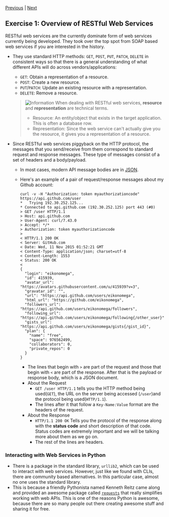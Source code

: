 [Previous](readme.md) |  [Next](exercise-02.md)
## Exercise 1: Overview of RESTful Web Services
RESTful web services are the currently dominate form of web services currently
being developed.  They took over the top spot from SOAP based web services if
you are interested in the history.

- They use standard HTTP methods: `GET`, `POST`, `PUT`, `PATCH`, `DELETE` in
consistent ways so that there is a general understanding of what different 
APIs will do across vendors/applications:
    - `GET`: Obtain a representation of a resource.
    - `POST`: Create a new resource.
    - `PUT`/`PATCH`: Update an existing resource with a representation.
    - `DELETE`: Remove a resource.
    
    > ![Information](../images/information.png) When dealing with RESTful 
    > web services, **resource** and **representation** are technical terms.
    > - Resource: An entity/object that exists in the target application.
    > This is often a database row.
    > - Representation: Since the web service can't actually give you the 
    > resource, it gives you a representation of a resource.
    
- Since RESTful web services piggyback on the HTTP protocol, the messages
that you send/receive from them correspond to standard request and response 
messages.  These type of messages consist of a set of headers and a 
body/payload.
    - In most cases, modern API message bodies are in [JSON](https://en.wikipedia.org/wiki/JSON).
    - Here's an example of a pair of request/response messages about my Github 
    account:
    
        ```
        curl -v -H "Authorization: token myauthorizationcode" https://api.github.com/user
        *   Trying 192.30.252.125...
        * Connected to api.github.com (192.30.252.125) port 443 (#0)
        > GET /user HTTP/1.1
        > Host: api.github.com
        > User-Agent: curl/7.43.0
        > Accept: */*
        > Authorization: token myauthorizationcode
        >
        < HTTP/1.1 200 OK
        < Server: GitHub.com
        < Date: Wed, 11 Nov 2015 01:52:21 GMT
        < Content-Type: application/json; charset=utf-8
        < Content-Length: 1553
        < Status: 200 OK
        <
        {
          "login": "eikonomega",
          "id": 415939,
          "avatar_url": "https://avatars.githubusercontent.com/u/415939?v=3",
          "gravatar_id": "",
          "url": "https://api.github.com/users/eikonomega",
          "html_url": "https://github.com/eikonomega",
          "followers_url": "https://api.github.com/users/eikonomega/followers",
          "following_url": "https://api.github.com/users/eikonomega/following{/other_user}",
          "gists_url": "https://api.github.com/users/eikonomega/gists{/gist_id}",
          "plan": {
            "name": "free",
            "space": 976562499,
            "collaborators": 0,
            "private_repos": 0
          }
        }
        ```
        
        - The lines that begin with `>` are part of the request and those
        that begin with `<` are part of the response.  After that is the 
        payload or response body, which is a JSON document.
        - About the Request
            - `GET /user HTTP/1.1` tells you the HTTP method being used(`GET`),
            the URL on the server being accessed (`/user`)and the protocol 
            being used(`HTTP/1.1`).
            - The lines after it that follow a `Key-Name:Value` format are
            the headers of the request.
        - About the Response
            - `HTTP/1.1 200 OK` Tells you the protocol of the response along
            with the **status code** and short description of that code. 
            Status codes are extremely important and we will be talking 
            more about them as we go on.
            - The rest of the lines are headers.
    
### Interacting with Web Services in Python
- There is a package in the standard library, `urllib2`, which can be used to 
  interact with web services.  However, just like we found with CLIs, there
  are community based alternatives.  In this particular case, almost no one
  uses the standard library. 
- This is because a friendly Pythonista named Kenneth Reitz came along and 
provided an awesome package called [`requests`](http://docs.python-requests.org/en/latest/) 
that really simplifies working with web APIs.  This is one of the reasons 
Python is awesome, because there are so many people out there creating 
awesome stuff and sharing it for free.